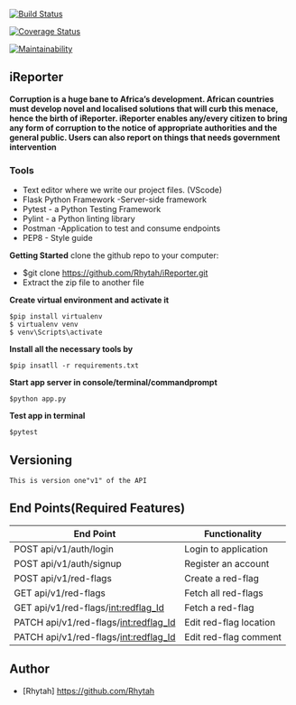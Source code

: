 [![Build Status](https://travis-ci.com/Rhytah/iReporter.svg?branch=API)](https://travis-ci.com/Rhytah/iReporter)

[![Coverage Status](https://coveralls.io/repos/github/Rhytah/iReporter/badge.svg?branch=ch-Heroku-deploy-162362803)](https://coveralls.io/github/Rhytah/iReporter?branch=ch-Heroku-deploy-162362803)

[![Maintainability](https://api.codeclimate.com/v1/badges/e28b889db9f04910afe6/maintainability)](https://codeclimate.com/github/Rhytah/iReporter/maintainability)

## iReporter


**Corruption is a huge bane to Africa’s development. African countries must develop novel and localised solutions that will curb this menace, hence the birth of iReporter. 
iReporter enables any/every citizen to bring any form of corruption to the notice of appropriate authorities and the general public. Users can also report on things that needs government intervention**


### Tools
* Text editor where we write our project files. (VScode)
* Flask Python Framework -Server-side framework
* Pytest - a Python Testing Framework
* Pylint - a Python linting library 
* Postman -Application to test and consume endpoints
* PEP8 - Style guide

**Getting Started**
clone the github repo to your computer:
* $git clone https://github.com/Rhytah/iReporter.git
* Extract the zip file to another file

**Create virtual environment and activate it**
```
$pip install virtualenv
$ virtualenv venv
$ venv\Scripts\activate
``` 
 **Install all the necessary tools by**
 ```
 $pip insatll -r requirements.txt
 ```
**Start app server in console/terminal/commandprompt**
```
$python app.py
```
**Test app in terminal**
```
$pytest
```
## Versioning
```
This is version one"v1" of the API
```
## End Points(Required Features)
|           End Point                                     |            Functionality                       |
|   ---------------------------------------------------   | ---------------------------------------------  |
|     POST   api/v1/auth/login                            |             Login to application               |
|     POST   api/v1/auth/signup                           |             Register an account                |
|     POST   api/v1/red-flags                             |             Create a red-flag                  |
|     GET    api/v1/red-flags                             |             Fetch all red-flags                |
|     GET    api/v1/red-flags/<int:redflag_Id>            |             Fetch a red-flag                   |
|     PATCH  api/v1/red-flags/<int:redflag_Id>            |             Edit red-flag location             |
|     PATCH  api/v1/red-flags/<int:redflag_Id>            |             Edit red-flag comment              |


## Author
- [Rhytah] https://github.com/Rhytah
